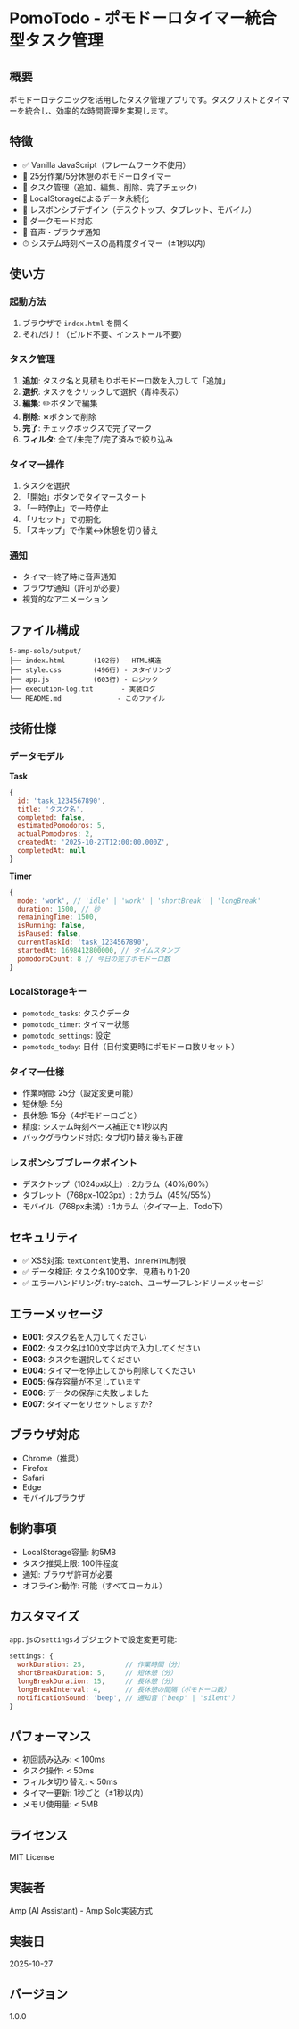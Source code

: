 # PomoTodo - ポモドーロタイマー統合型タスク管理

## 概要
ポモドーロテクニックを活用したタスク管理アプリです。タスクリストとタイマーを統合し、効率的な時間管理を実現します。

## 特徴
- ✅ Vanilla JavaScript（フレームワーク不使用）
- 🍅 25分作業/5分休憩のポモドーロタイマー
- 📝 タスク管理（追加、編集、削除、完了チェック）
- 💾 LocalStorageによるデータ永続化
- 📱 レスポンシブデザイン（デスクトップ、タブレット、モバイル）
- 🌙 ダークモード対応
- 🔔 音声・ブラウザ通知
- ⏱ システム時刻ベースの高精度タイマー（±1秒以内）

## 使い方

### 起動方法
1. ブラウザで `index.html` を開く
2. それだけ！（ビルド不要、インストール不要）

### タスク管理
1. **追加**: タスク名と見積もりポモドーロ数を入力して「追加」
2. **選択**: タスクをクリックして選択（青枠表示）
3. **編集**: ✏️ボタンで編集
4. **削除**: ✕ボタンで削除
5. **完了**: チェックボックスで完了マーク
6. **フィルタ**: 全て/未完了/完了済みで絞り込み

### タイマー操作
1. タスクを選択
2. 「開始」ボタンでタイマースタート
3. 「一時停止」で一時停止
4. 「リセット」で初期化
5. 「スキップ」で作業↔休憩を切り替え

### 通知
- タイマー終了時に音声通知
- ブラウザ通知（許可が必要）
- 視覚的なアニメーション

## ファイル構成
```
5-amp-solo/output/
├── index.html       (102行) - HTML構造
├── style.css        (496行) - スタイリング
├── app.js           (603行) - ロジック
├── execution-log.txt       - 実装ログ
└── README.md              - このファイル
```

## 技術仕様

### データモデル
**Task**
```javascript
{
  id: 'task_1234567890',
  title: 'タスク名',
  completed: false,
  estimatedPomodoros: 5,
  actualPomodoros: 2,
  createdAt: '2025-10-27T12:00:00.000Z',
  completedAt: null
}
```

**Timer**
```javascript
{
  mode: 'work', // 'idle' | 'work' | 'shortBreak' | 'longBreak'
  duration: 1500, // 秒
  remainingTime: 1500,
  isRunning: false,
  isPaused: false,
  currentTaskId: 'task_1234567890',
  startedAt: 1698412800000, // タイムスタンプ
  pomodoroCount: 8 // 今日の完了ポモドーロ数
}
```

### LocalStorageキー
- `pomotodo_tasks`: タスクデータ
- `pomotodo_timer`: タイマー状態
- `pomotodo_settings`: 設定
- `pomotodo_today`: 日付（日付変更時にポモドーロ数リセット）

### タイマー仕様
- 作業時間: 25分（設定変更可能）
- 短休憩: 5分
- 長休憩: 15分（4ポモドーロごと）
- 精度: システム時刻ベース補正で±1秒以内
- バックグラウンド対応: タブ切り替え後も正確

### レスポンシブブレークポイント
- デスクトップ（1024px以上）: 2カラム（40%/60%）
- タブレット（768px-1023px）: 2カラム（45%/55%）
- モバイル（768px未満）: 1カラム（タイマー上、Todo下）

## セキュリティ
- ✅ XSS対策: `textContent`使用、`innerHTML`制限
- ✅ データ検証: タスク名100文字、見積もり1-20
- ✅ エラーハンドリング: try-catch、ユーザーフレンドリーメッセージ

## エラーメッセージ
- **E001**: タスク名を入力してください
- **E002**: タスク名は100文字以内で入力してください
- **E003**: タスクを選択してください
- **E004**: タイマーを停止してから削除してください
- **E005**: 保存容量が不足しています
- **E006**: データの保存に失敗しました
- **E007**: タイマーをリセットしますか?

## ブラウザ対応
- Chrome（推奨）
- Firefox
- Safari
- Edge
- モバイルブラウザ

## 制約事項
- LocalStorage容量: 約5MB
- タスク推奨上限: 100件程度
- 通知: ブラウザ許可が必要
- オフライン動作: 可能（すべてローカル）

## カスタマイズ
`app.js`の`settings`オブジェクトで設定変更可能:
```javascript
settings: {
  workDuration: 25,          // 作業時間（分）
  shortBreakDuration: 5,     // 短休憩（分）
  longBreakDuration: 15,     // 長休憩（分）
  longBreakInterval: 4,      // 長休憩の間隔（ポモドーロ数）
  notificationSound: 'beep', // 通知音（'beep' | 'silent'）
}
```

## パフォーマンス
- 初回読み込み: < 100ms
- タスク操作: < 50ms
- フィルタ切り替え: < 50ms
- タイマー更新: 1秒ごと（±1秒以内）
- メモリ使用量: < 5MB

## ライセンス
MIT License

## 実装者
Amp (AI Assistant) - Amp Solo実装方式

## 実装日
2025-10-27

## バージョン
1.0.0
